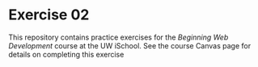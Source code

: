 # Exercise 02

This repository contains practice exercises for the _Beginning Web Development_ course at the UW iSchool. See the course Canvas page for details on completing this exercise
